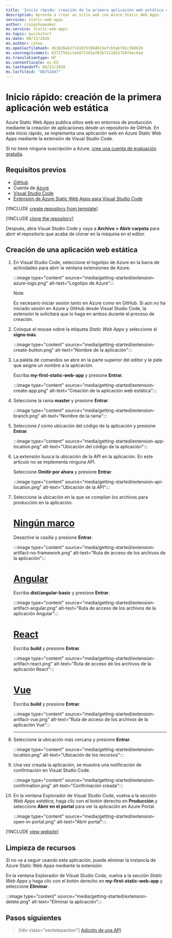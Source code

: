 ```yaml
---
title: 'Inicio rápido: creación de la primera aplicación web estática con Azure Static Web Apps'
description: Aprenda a crear un sitio web con Azure Static Web Apps.
services: static-web-apps
author: craigshoemaker
ms.service: static-web-apps
ms.topic: quickstart
ms.date: 08/13/2020
ms.author: cshoe
ms.openlocfilehash: db3836e6171d187539b8615efcb5ab782c368020
ms.sourcegitcommit: 62717591c3ab871365a783b7221851758f4ec9a4
ms.translationtype: HT
ms.contentlocale: es-ES
ms.lasthandoff: 08/22/2020
ms.locfileid: "88752447"
---
```

# <a name="quickstart-building-your-first-static-web-app"></a>Inicio rápido: creación de la primera aplicación web estática

Azure Static Web Apps publica sitios web en entornos de producción mediante la creación de aplicaciones desde un repositorio de GitHub. En este inicio rápido, se implementa una aplicación web en Azure Static Web Apps mediante la extensión de Visual Studio Code.

Si no tiene ninguna suscripción a Azure, [cree una cuenta de evaluación gratuita](https://azure.microsoft.com/free).

## <a name="prerequisites"></a>Requisitos previos

- [GitHub](https://github.com)
- Cuenta de [Azure](https://portal.azure.com)
- [Visual Studio Code](https://code.visualstudio.com)
- [Extensión de Azure Static Web Apps para Visual Studio Code](https://marketplace.visualstudio.com/items?itemName=ms-azuretools.vscode-azurestaticwebapps)

[!INCLUDE [create repository from template](../../includes/static-web-apps-get-started-create-repo.md)]

[!INCLUDE [clone the repository](../../includes/static-web-apps-get-started-clone-repo.md)]

Después, abra Visual Studio Code y vaya a **Archivo > Abrir carpeta** para abrir el repositorio que acaba de clonar en la máquina en el editor.

## <a name="create-a-static-web-app"></a>Creación de una aplicación web estática

1. En Visual Studio Code, seleccione el logotipo de Azure en la barra de actividades para abrir la ventana extensiones de Azure.

    :::image type="content" source="media/getting-started/extension-azure-logo.png" alt-text="Logotipo de Azure":::

    > [!NOTE]
    > Es necesario iniciar sesión tanto en Azure como en GitHub. Si aún no ha iniciado sesión en Azure y GitHub desde Visual Studio Code, la extensión le solicitará que lo haga en ambos durante el proceso de creación.

1. Coloque el mouse sobre la etiqueta _Static Web Apps_ y seleccione el **signo más**.

    :::image type="content" source="media/getting-started/extension-create-button.png" alt-text="Nombre de la aplicación":::

1. La paleta de comandos se abre en la parte superior del editor y le pide que asigne un nombre a la aplicación.

    Escriba **my-first-static-web-app** y presione **Entrar**.

    :::image type="content" source="media/getting-started/extension-create-app.png" alt-text="Creación de la aplicación web estática":::

1. Seleccione la rama **master** y presione **Entrar**.

    :::image type="content" source="media/getting-started/extension-branch.png" alt-text="Nombre de la rama":::

1. Seleccione **/** como ubicación del código de la aplicación y presione **Entrar**.

    :::image type="content" source="media/getting-started/extension-app-location.png" alt-text="Ubicación del código de la aplicación":::

1. La extensión busca la ubicación de la API en la aplicación. En este artículo no se implementa ninguna API.

    Seleccione **Omitir por ahora** y presione **Entrar**.

    :::image type="content" source="media/getting-started/extension-api-location.png" alt-text="Ubicación de la API":::

1. Seleccione la ubicación en la que se compilan los archivos para producción en la aplicación.

    # <a name="no-framework"></a>[Ningún marco](#tab/vanilla-javascript)

    Desactive la casilla y presione **Entrar**.

    :::image type="content" source="media/getting-started/extension-artifact-no-framework.png" alt-text="Ruta de acceso de los archivos de la aplicación":::

    # <a name="angular"></a>[Angular](#tab/angular)

    Escriba **dist/angular-basic** y presione **Entrar**.

    :::image type="content" source="media/getting-started/extension-artifact-angular.png" alt-text="Ruta de acceso de los archivos de la aplicación Angular":::

    # <a name="react"></a>[React](#tab/react)

    Escriba **build** y presione **Entrar**.

    :::image type="content" source="media/getting-started/extension-artifact-react.png" alt-text="Ruta de acceso de los archivos de la aplicación React":::

    # <a name="vue"></a>[Vue](#tab/vue)

    Escriba **build** y presione **Entrar**.

    :::image type="content" source="media/getting-started/extension-artifact-vue.png" alt-text="Ruta de acceso de los archivos de la aplicación Vue":::

    ---

1. Seleccione la ubicación más cercana y presione **Entrar**.

    :::image type="content" source="media/getting-started/extension-location.png" alt-text="Ubicación de los recursos":::

1. Una vez creada la aplicación, se muestra una notificación de confirmación en Visual Studio Code.

    :::image type="content" source="media/getting-started/extension-confirmation.png" alt-text="Confirmación creada":::

1. En la ventana Explorador de Visual Studio Code, vuelva a la sección _Web Apps estática,_ haga clic con el botón derecho en **Producción** y seleccione **Abrir en el portal** para ver la aplicación en Azure Portal.

    :::image type="content" source="media/getting-started/extension-open-in-portal.png" alt-text="Abrir portal":::

[!INCLUDE [view website](../../includes/static-web-apps-get-started-view-website.md)]

## <a name="clean-up-resources"></a>Limpieza de recursos

Si no va a seguir usando esta aplicación, puede eliminar la instancia de Azure Static Web Apps mediante la extensión.

En la ventana Explorador de Visual Studio Code, vuelva a la sección _Static Web Apps_ y haga clic con el botón derecho en **my-first-static-web-app** y seleccione **Eliminar**.

:::image type="content" source="media/getting-started/extension-delete.png" alt-text="Eliminar la aplicación":::

## <a name="next-steps"></a>Pasos siguientes

> [!div class="nextstepaction"]
> [Adición de una API](add-api.md)
